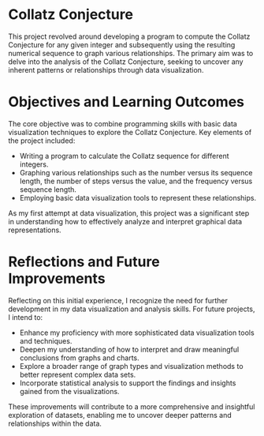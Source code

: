# Collatz Conjecture

This project revolved around developing a program to compute the Collatz Conjecture for any given integer and subsequently using the resulting numerical sequence to graph various relationships. The primary aim was to delve into the analysis of the Collatz Conjecture, seeking to uncover any inherent patterns or relationships through data visualization.

# Objectives and Learning Outcomes
The core objective was to combine programming skills with basic data visualization techniques to explore the Collatz Conjecture. Key elements of the project included:

* Writing a program to calculate the Collatz sequence for different integers.
* Graphing various relationships such as the number versus its sequence length, the number of steps versus the value, and the frequency versus sequence length.
* Employing basic data visualization tools to represent these relationships.

As my first attempt at data visualization, this project was a significant step in understanding how to effectively analyze and interpret graphical data representations.

# Reflections and Future Improvements

Reflecting on this initial experience, I recognize the need for further development in my data visualization and analysis skills. For future projects, I intend to:

* Enhance my proficiency with more sophisticated data visualization tools and techniques.
* Deepen my understanding of how to interpret and draw meaningful conclusions from graphs and charts.
* Explore a broader range of graph types and visualization methods to better represent complex data sets.
* Incorporate statistical analysis to support the findings and insights gained from the visualizations.

These improvements will contribute to a more comprehensive and insightful exploration of datasets, enabling me to uncover deeper patterns and relationships within the data.

